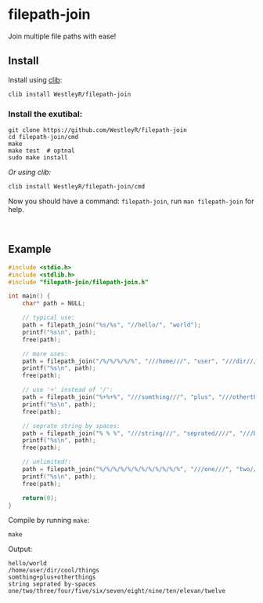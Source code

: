 # filepath-join

Join multiple file paths with ease!

## Install

Install using [clib](https://github.com/clibs/clib):

```
clib install WestleyR/filepath-join
```

### Install the exutibal:

```
git clone https://github.com/WestleyR/filepath-join
cd filepath-join/cmd
make
make test  # optnal
sudo make install
```

*Or using clib:*

```
clib install WestleyR/filepath-join/cmd
```

Now you should have a command: `filepath-join`, run `man filepath-join` for help.

<br>

## Example

```c
#include <stdio.h>
#include <stdlib.h>
#include "filepath-join/filepath-join.h"

int main() {
    char* path = NULL;

    // typical use:
    path = filepath_join("%s/%s", "//hello/", "world");
    printf("%s\n", path);
    free(path);

    // more uses:
    path = filepath_join("/%/%/%/%/%", "///home///", "user", "///dir///", "cool", "things");
    printf("%s\n", path);
    free(path);

    // use '+' instead of '/':
    path = filepath_join("%+%+%", "///somthing///", "plus", "///otherthings///");
    printf("%s\n", path);
    free(path);

    // seprate string by spaces:
    path = filepath_join("% % %", "///string///", "seprated////", "///by-spaces///");
    printf("%s\n", path);
    free(path);

    // unlimited!:
    path = filepath_join("%/%/%/%/%/%/%/%/%/%/%/%", "///one///", "two////", "///three///", "four", "five", "six", "seven", "eight", "nine", "ten", "elevan", "twelve");
    printf("%s\n", path);
    free(path);

    return(0);
}
```

Compile by running `make`:

```
make
```

Output:

```
hello/world
/home/user/dir/cool/things
somthing+plus+otherthings
string seprated by-spaces
one/two/three/four/five/six/seven/eight/nine/ten/elevan/twelve
```

<br>
